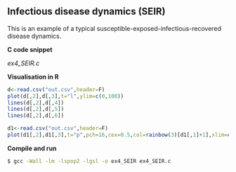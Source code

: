 ## Infectious disease dynamics (SEIR)

This is an example of a typical susceptible-exposed-infectious-recovered disease dynamics.

**C code snippet**

*ex4_SEIR.c*

**Visualisation in R**

```R
d<-read.csv("out.csv",header=F)
plot(d[,2],d[,3],t="l",ylim=c(0,100))
lines(d[,2],d[,4])
lines(d[,2],d[,5])
lines(d[,2],d[,6])

d1<-read.csv("out.csv",header=F)
plot(d1[,2],d1[,3],t="p",pch=16,cex=0.5,col=rainbow(3)[d1[,1]+1],xlim=c(0,100),ylim=c(0,100))
```

**Compile and run**

```bash
$ gcc -Wall -lm -lspop2 -lgsl -o ex4_SEIR ex4_SEIR.c
```
